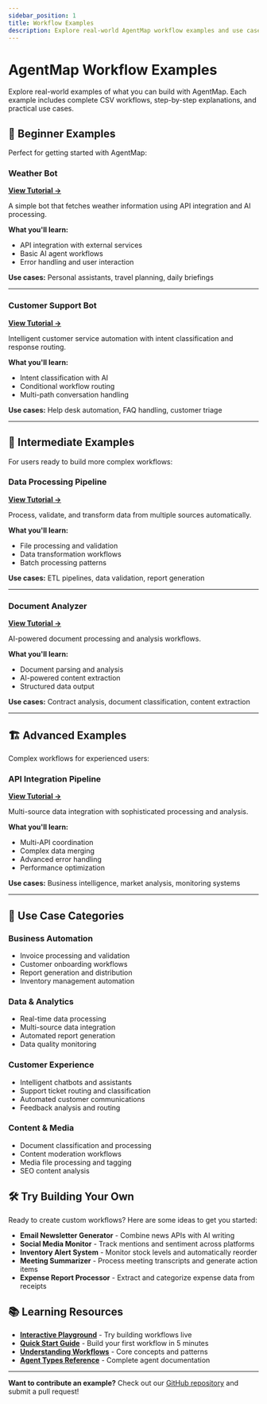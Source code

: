 ```yaml
---
sidebar_position: 1
title: Workflow Examples
description: Explore real-world AgentMap workflow examples and use cases
---
```


# AgentMap Workflow Examples

Explore real-world examples of what you can build with AgentMap. Each example includes complete CSV workflows, step-by-step explanations, and practical use cases.

## 🚀 Beginner Examples

Perfect for getting started with AgentMap:

### **Weather Bot**
**[View Tutorial →](../tutorials/weather-bot)**

A simple bot that fetches weather information using API integration and AI processing.

**What you'll learn:**
- API integration with external services
- Basic AI agent workflows
- Error handling and user interaction

**Use cases:** Personal assistants, travel planning, daily briefings

---

### **Customer Support Bot**
**[View Tutorial →](../tutorials/customer-support-bot)**

Intelligent customer service automation with intent classification and response routing.

**What you'll learn:**
- Intent classification with AI
- Conditional workflow routing
- Multi-path conversation handling

**Use cases:** Help desk automation, FAQ handling, customer triage

---

## 🔧 Intermediate Examples

For users ready to build more complex workflows:

### **Data Processing Pipeline**
**[View Tutorial →](../tutorials/data-processing-pipeline)**

Process, validate, and transform data from multiple sources automatically.

**What you'll learn:**
- File processing and validation
- Data transformation workflows
- Batch processing patterns

**Use cases:** ETL pipelines, data validation, report generation

---

### **Document Analyzer**
**[View Tutorial →](../tutorials/document-analyzer)**

AI-powered document processing and analysis workflows.

**What you'll learn:**
- Document parsing and analysis
- AI-powered content extraction
- Structured data output

**Use cases:** Contract analysis, document classification, content extraction

---

## 🏗️ Advanced Examples

Complex workflows for experienced users:

### **API Integration Pipeline**
**[View Tutorial →](../tutorials/api-integration)**

Multi-source data integration with sophisticated processing and analysis.

**What you'll learn:**
- Multi-API coordination
- Complex data merging
- Advanced error handling
- Performance optimization

**Use cases:** Business intelligence, market analysis, monitoring systems

---

## 📱 Use Case Categories

### **Business Automation**
- Invoice processing and validation
- Customer onboarding workflows
- Report generation and distribution
- Inventory management automation

### **Data & Analytics**
- Real-time data processing
- Multi-source data integration
- Automated report generation
- Data quality monitoring

### **Customer Experience**
- Intelligent chatbots and assistants
- Support ticket routing and classification
- Automated customer communications
- Feedback analysis and routing

### **Content & Media**
- Document classification and processing
- Content moderation workflows
- Media file processing and tagging
- SEO content analysis

## 🛠️ Try Building Your Own

Ready to create custom workflows? Here are some ideas to get you started:

- **Email Newsletter Generator** - Combine news APIs with AI writing
- **Social Media Monitor** - Track mentions and sentiment across platforms
- **Inventory Alert System** - Monitor stock levels and automatically reorder
- **Meeting Summarizer** - Process meeting transcripts and generate action items
- **Expense Report Processor** - Extract and categorize expense data from receipts

## 📚 Learning Resources

- **[Interactive Playground](../playground)** - Try building workflows live
- **[Quick Start Guide](../getting-started/quick-start)** - Build your first workflow in 5 minutes
- **[Understanding Workflows](../guides/understanding-workflows)** - Core concepts and patterns
- **[Agent Types Reference](../reference/agent-types)** - Complete agent documentation

---

**Want to contribute an example?** Check out our [GitHub repository](https://github.com/jwwelbor/AgentMap) and submit a pull request!
